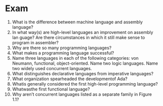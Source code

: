 # Exam
1. What is the difference between machine language and assembly language?
2. In what way(s) are high-level languages an improvement on assembly lan
guage? Are there circumstances in which it still make sense to program in
assembler?
3. Why are there so many programming languages?
4. What makes a programming language successful?
5. Name three languages in each of the following categories: von Neumann,
functional, object-oriented. Name two logic languages. Name two widely
used concurrent languages.
6. What distinguishes declarative languages from imperative languages?
7. What organization spearheaded the developmentof Ada?
8. Whatis generally considered the first high-level programming language?
9. Whatwasthe first functional language?
10. Why aren’t concurrent languages listed as a separate family in Figure 1.1?






